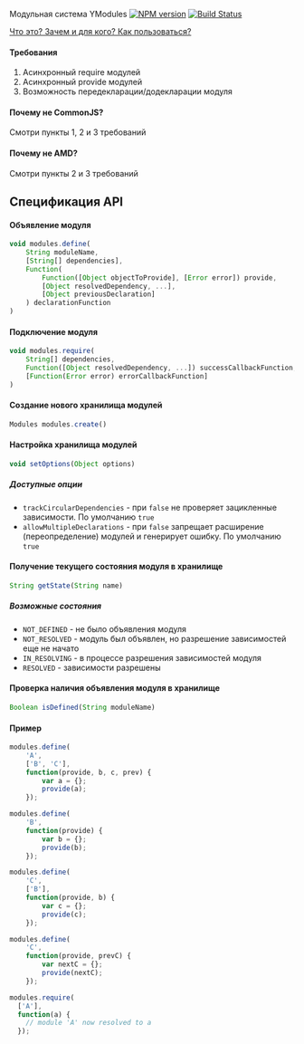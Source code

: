 Модульная система YModules [![NPM version](https://badge.fury.io/js/ym.png)](http://badge.fury.io/js/ym) [![Build Status](https://travis-ci.org/ymaps/modules.png?branch=master)](https://travis-ci.org/ymaps/modules)

[Что это? Зачем и для кого? Как пользоваться?](https://github.com/ymaps/modules/blob/master/what-is-this.md)

#### Требования
  1. Асинхронный require модулей
  2. Асинхронный provide модулей
  3. Возможность передекларации/додекларации модуля

#### Почему не CommonJS?
Смотри пункты 1, 2 и 3 требований

#### Почему не AMD?
Смотри пункты 2 и 3 требований

Спецификация API
----------------

#### Объявление модуля
````javascript
void modules.define(
    String moduleName,
    [String[] dependencies],
    Function(
        Function([Object objectToProvide], [Error error]) provide,
        [Object resolvedDependency, ...],
        [Object previousDeclaration]
    ) declarationFunction
)
````
#### Подключение модуля
````javascript
void modules.require(
    String[] dependencies,
    Function([Object resolvedDependency, ...]) successCallbackFunction,
    [Function(Error error) errorCallbackFunction]
)
````

#### Создание нового хранилища модулей
````javascript
Modules modules.create()
````

#### Настройка хранилища модулей
````javascript
void setOptions(Object options)
````

##### Доступные опции
  - `trackCircularDependencies` - при `false` не проверяет зацикленные зависимости. По умолчанию `true`
  - `allowMultipleDeclarations` - при `false` запрещает расширение (переопределение) модулей и генерирует ошибку. По умолчанию `true`

#### Получение текущего состояния модуля в хранилище
````javascript
String getState(String name)
````

##### Возможные состояния
  - `NOT_DEFINED` - не было объявления модуля
  - `NOT_RESOLVED` - модуль был объявлен, но разрешение зависимостей еще не начато
  - `IN_RESOLVING` - в процессе разрешения зависимостей модуля
  - `RESOLVED` - зависимости разрешены

#### Проверка наличия объявления модуля в хранилище
````javascript
Boolean isDefined(String moduleName)
````

#### Пример

````javascript
modules.define(
    'A',
    ['B', 'C'],
    function(provide, b, c, prev) {
        var a = {};
        provide(a);
    });

modules.define(
    'B',
    function(provide) {
        var b = {};
        provide(b);
    });

modules.define(
    'C',
    ['B'],
    function(provide, b) {
        var c = {};
        provide(c);
    });

modules.define(
    'C',
    function(provide, prevC) {
        var nextC = {};
        provide(nextC);
    });

modules.require(
  ['A'],
  function(a) {
    // module 'A' now resolved to a
  });
````
